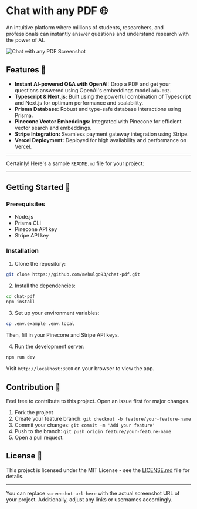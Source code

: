 
# Chat with any PDF 🌐

An intuitive platform where millions of students, researchers, and professionals can instantly answer questions and understand research with the power of AI.

![Chat with any PDF Screenshot](<img width="1728" alt="Screenshot 2023-10-17 at 3 33 30 PM" src="https://github.com/mehulgo93/chat-pdf/assets/111099204/59389fdc-d2b5-470a-b8f9-592b830035bc">
)

## Features 🌟

- **Instant AI-powered Q&A with OpenAI:** Drop a PDF and get your questions answered using OpenAI's embeddings model `ada-002`.
- **Typescript & Next.js:** Built using the powerful combination of Typescript and Next.js for optimum performance and scalability.
- **Prisma Database:** Robust and type-safe database interactions using Prisma.
- **Pinecone Vector Embeddings:** Integrated with Pinecone for efficient vector search and embeddings.
- **Stripe Integration:** Seamless payment gateway integration using Stripe.
- **Vercel Deployment:** Deployed for high availability and performance on Vercel.

---

Certainly! Here's a sample `README.md` file for your project:

---

## Getting Started 🚀

### Prerequisites

- Node.js
- Prisma CLI
- Pinecone API key
- Stripe API key

### Installation

1. Clone the repository:
```bash
git clone https://github.com/mehulgo93/chat-pdf.git
```

2. Install the dependencies:
```bash
cd chat-pdf
npm install
```

3. Set up your environment variables:
```bash
cp .env.example .env.local
```
Then, fill in your Pinecone and Stripe API keys.

4. Run the development server:
```bash
npm run dev
```

Visit `http://localhost:3000` on your browser to view the app.

## Contribution 🤝

Feel free to contribute to this project. Open an issue first for major changes.

1. Fork the project
2. Create your feature branch: `git checkout -b feature/your-feature-name`
3. Commit your changes: `git commit -m 'Add your feature'`
4. Push to the branch: `git push origin feature/your-feature-name`
5. Open a pull request.

## License 📝

This project is licensed under the MIT License - see the [LICENSE.md](LICENSE.md) file for details.

---

You can replace `screenshot-url-here` with the actual screenshot URL of your project. Additionally, adjust any links or usernames accordingly.
